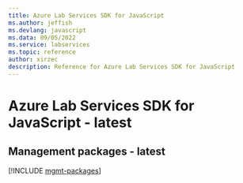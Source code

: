 ```yaml
---
title: Azure Lab Services SDK for JavaScript
ms.author: jeffish
ms.devlang: javascript
ms.data: 09/05/2022
ms.service: labservices
ms.topic: reference
author: xirzec
description: Reference for Azure Lab Services SDK for JavaScript
---
```

# Azure Lab Services SDK for JavaScript - latest

## Management packages - latest
[!INCLUDE [mgmt-packages](lab-services-mgmt-index.md)]